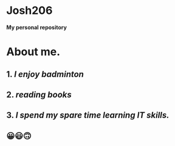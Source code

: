  # **Josh206**
**My personal repository** 
# About me. 
## 1. *I enjoy badminton*
## 2. *reading books*
## 3. *I spend my spare time learning IT skills.*
## 😀😃🙃
